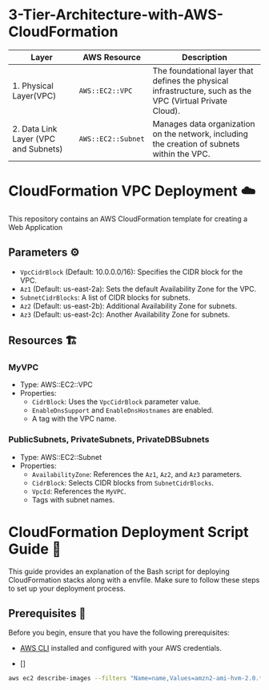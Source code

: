 # 3-Tier-Architecture-with-AWS-CloudFormation

| Layer | AWS Resource | Description |
|-------|--------------|-------------|
| 1. Physical Layer(VPC) | `AWS::EC2::VPC` | The foundational layer that defines the physical infrastructure, such as the VPC (Virtual Private Cloud). |
| 2. Data Link Layer (VPC and Subnets) | `AWS::EC2::Subnet` | Manages data organization on the network, including the creation of subnets within the VPC. |


# CloudFormation VPC Deployment :cloud:

This repository contains an AWS CloudFormation template for creating a Web Application
## Parameters :gear:

- `VpcCidrBlock` (Default: 10.0.0.0/16): Specifies the CIDR block for the VPC.
- `Az1` (Default: us-east-2a): Sets the default Availability Zone for the VPC.
- `SubnetCidrBlocks`: A list of CIDR blocks for subnets.
- `Az2` (Default: us-east-2b): Additional Availability Zone for subnets.
- `Az3` (Default: us-east-2c): Another Availability Zone for subnets.

## Resources :building_construction:

### MyVPC
- Type: AWS::EC2::VPC
- Properties: 
  - `CidrBlock`: Uses the `VpcCidrBlock` parameter value.
  - `EnableDnsSupport` and `EnableDnsHostnames` are enabled.
  - A tag with the VPC name.

### PublicSubnets, PrivateSubnets, PrivateDBSubnets
- Type: AWS::EC2::Subnet
- Properties: 
  - `AvailabilityZone`: References the `Az1`, `Az2`, and `Az3` parameters.
  - `CidrBlock`: Selects CIDR blocks from `SubnetCidrBlocks`.
  - `VpcId`: References the `MyVPC`.
  - Tags with subnet names.


# CloudFormation Deployment Script Guide :rocket:

This guide provides an explanation of the Bash script for deploying CloudFormation stacks along with a envfile. Make sure to follow these steps to set up your deployment process.

## Prerequisites :wrench:

Before you begin, ensure that you have the following prerequisites:

- [AWS CLI](https://aws.amazon.com/cli/) installed and configured with your AWS credentials.

- [] 

``` sh
aws ec2 describe-images --filters "Name=name,Values=amzn2-ami-hvm-2.0.*" "Name=state,Values=available" --query 'Images[0].ImageId' --output text
```
